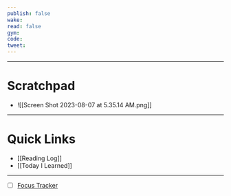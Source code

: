 ```yaml
---
publish: false
wake: 
read: false
gym: 
code: 
tweet:
---
```

***
# Scratchpad
- ![[Screen Shot 2023-08-07 at 5.35.14 AM.png]]



---
# Quick Links
- [[Reading Log]]
- [[Today I Learned]]
***
- [ ] [Focus Tracker](https://docs.google.com/spreadsheets/d/18ZL9CSRxE2z7pTKcaPGe3749GMO9Ov2UjVsRMQqShBk/edit#gid=696776801)